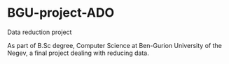 # BGU-project-ADO
Data reduction project

As part of B.Sc degree, Computer Science at Ben-Gurion University of the Negev, a final project dealing with reducing data.

